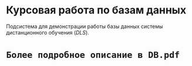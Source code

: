 
# Курсовая работа по базам данных

Подсистема для демонстрации работы базы данных системы дистанционного обучения (*DLS*).

# ```Более подробное описание в DB.pdf```